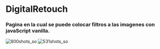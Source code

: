
# DigitalRetouch
### Pagina en la cual se puede colocar filtros a las imagenes con javaScript vanilla.
![800shots_so](https://github.com/Rodriiandino/DigitalRetouch/assets/106351323/62bbee9c-2ff2-48b8-96c4-49b1e5c79cbf)
![531shots_so](https://github.com/Rodriiandino/DigitalRetouch/assets/106351323/231fd955-f572-4408-b69e-8d3bd256bfe3)
